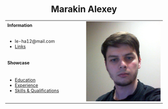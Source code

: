 <h1 align="center">Marakin Alexey</h1>
<table>
  <tbody>
    <tr>
      <td><b>Information</b></td>
      <td width="50%" rowspan="4">
        <img alt="Photo" src="./assets/images/photo.jpg" />
      </td>
    </tr>
    <tr>
      <td>
        <ul>
          <li>le-ha12@mail.com</li>
          <li><a href="./pages/links.md">Links</a></li>
        </ul>
      </td>
    </tr>
    <tr><td><b>Showcase</b></td></tr>
    <tr>
      <td width="50%">
        <ul>
          <li><a href="./pages/education.md">Education</a></li>
          <li><a href="./pages/experience.md">Experience</a></li>
          <li><a href="./pages/qualifications.md">Skills & Qualifications</a></li>
          </li>
        </ul>
      </td>
    </tr>
  </tbody>
</table>